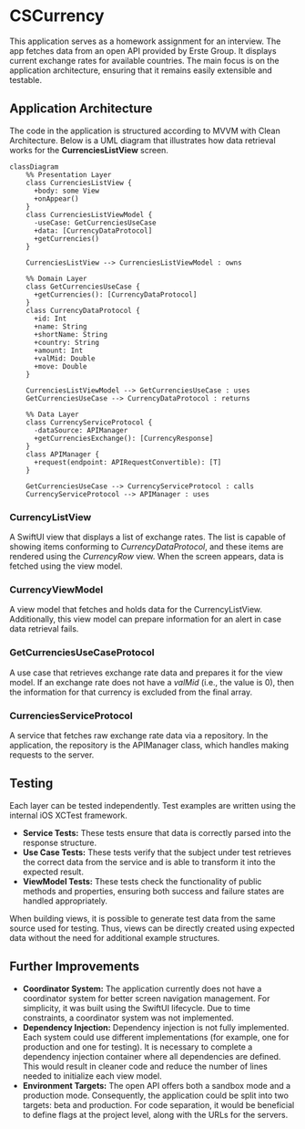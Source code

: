 # CSCurrency

This application serves as a homework assignment for an interview. The app fetches data from an open API provided by Erste Group. It displays current exchange rates for available countries. The main focus is on the application architecture, ensuring that it remains easily extensible and testable.

## Application Architecture

The code in the application is structured according to MVVM with Clean Architecture. Below is a UML diagram that illustrates how data retrieval works for the **CurrenciesListView** screen.

```mermaid
classDiagram
    %% Presentation Layer
    class CurrenciesListView {
      +body: some View
      +onAppear()
    }
    class CurrenciesListViewModel {
      -useCase: GetCurrenciesUseCase
      +data: [CurrencyDataProtocol]
      +getCurrencies()
    }
    
    CurrenciesListView --> CurrenciesListViewModel : owns

    %% Domain Layer
    class GetCurrenciesUseCase {
      +getCurrencies(): [CurrencyDataProtocol]
    }
    class CurrencyDataProtocol {
      +id: Int
      +name: String
      +shortName: String
      +country: String
      +amount: Int
      +valMid: Double
      +move: Double
    }
    
    CurrenciesListViewModel --> GetCurrenciesUseCase : uses
    GetCurrenciesUseCase --> CurrencyDataProtocol : returns

    %% Data Layer
    class CurrencyServiceProtocol {
      -dataSource: APIManager
      +getCurrenciesExchange(): [CurrencyResponse]
    }
    class APIManager {
      +request(endpoint: APIRequestConvertible): [T]
    }
    
    GetCurrenciesUseCase --> CurrencyServiceProtocol : calls
    CurrencyServiceProtocol --> APIManager : uses
```

### CurrencyListView
A SwiftUI view that displays a list of exchange rates. The list is capable of showing items conforming to *CurrencyDataProtocol*, and these items are rendered using the *CurrencyRow* view. When the screen appears, data is fetched using the view model.

### CurrencyViewModel
A view model that fetches and holds data for the CurrencyListView. Additionally, this view model can prepare information for an alert in case data retrieval fails.

### GetCurrenciesUseCaseProtocol
A use case that retrieves exchange rate data and prepares it for the view model. If an exchange rate does not have a *valMid* (i.e., the value is 0), then the information for that currency is excluded from the final array.

### CurrenciesServiceProtocol
A service that fetches raw exchange rate data via a repository. In the application, the repository is the APIManager class, which handles making requests to the server.

## Testing

Each layer can be tested independently. Test examples are written using the internal iOS XCTest framework.

- **Service Tests:** These tests ensure that data is correctly parsed into the response structure.
- **Use Case Tests:** These tests verify that the subject under test retrieves the correct data from the service and is able to transform it into the expected result.
- **ViewModel Tests:** These tests check the functionality of public methods and properties, ensuring both success and failure states are handled appropriately.

When building views, it is possible to generate test data from the same source used for testing. Thus, views can be directly created using expected data without the need for additional example structures.

## Further Improvements

- **Coordinator System:** The application currently does not have a coordinator system for better screen navigation management. For simplicity, it was built using the SwiftUI lifecycle. Due to time constraints, a coordinator system was not implemented.
- **Dependency Injection:** Dependency injection is not fully implemented. Each system could use different implementations (for example, one for production and one for testing). It is necessary to complete a dependency injection container where all dependencies are defined. This would result in cleaner code and reduce the number of lines needed to initialize each view model.
- **Environment Targets:** The open API offers both a sandbox mode and a production mode. Consequently, the application could be split into two targets: beta and production. For code separation, it would be beneficial to define flags at the project level, along with the URLs for the servers.
